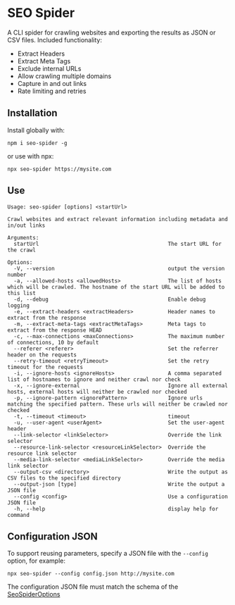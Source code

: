 # SEO Spider

A CLI spider for crawling websites and exporting the results as JSON or CSV files. Included functionality:

 - Extract Headers
 - Extract Meta Tags
 - Exclude internal URLs
 - Allow crawling multiple domains
 - Capture in and out links
 - Rate limiting and retries

## Installation

Install globally with:

    npm i seo-spider -g

or use with npx:

    npx seo-spider https://mysite.com

## Use


```
Usage: seo-spider [options] <startUrl>

Crawl websites and extract relevant information including metadata and in/out links

Arguments:
  startUrl                                         The start URL for the crawl

Options:
  -V, --version                                    output the version number
  -a, --allowed-hosts <allowedHosts>               The list of hosts which will be crawled. The hostname of the start URL will be added to this list
  -d, --debug                                      Enable debug logging
  -e, --extract-headers <extractHeaders>           Header names to extract from the response
  -m, --extract-meta-tags <extractMetaTags>        Meta tags to extract from the response HEAD
  -c, --max-connections <maxConnections>           The maximum number of connections, 10 by default
  --referer <referer>                              Set the referrer header on the requests
  --retry-timeout <retryTimeout>                   Set the retry timeout for the requests
  -i, --ignore-hosts <ignoreHosts>                 A comma separated list of hostnames to ignore and neither crawl nor check
  -x, --ignore-external                            Ignore all external hosts, external hosts will neither be crawled nor checked
  -p, --ignore-pattern <ignorePattern>             Ignore urls matching the specified pattern. These urls will neither be crawled nor checked
  -t, --timeout <timeout>                          timeout
  -u, --user-agent <userAgent>                     Set the user-agent header
  --link-selector <linkSelector>                   Override the link selector
  --resource-link-selector <resourceLinkSelector>  Override the resource link selector
  --media-link-selector <mediaLinkSelector>        Override the media link selector
  --output-csv <directory>                         Write the output as CSV files to the specified directory
  --output-json [type]                             Write the output a JSON file
  --config <config>                                Use a configuration JSON file
  -h, --help                                       display help for command
```

## Configuration JSON

To support reusing parameters, specify a JSON file with the `--config` option, for example: 

    npx seo-spider --config config.json http://mysite.com

The configuration JSON file must match the schema of the [SeoSpiderOptions](docs/API.md#SeoSpiderOptions)
